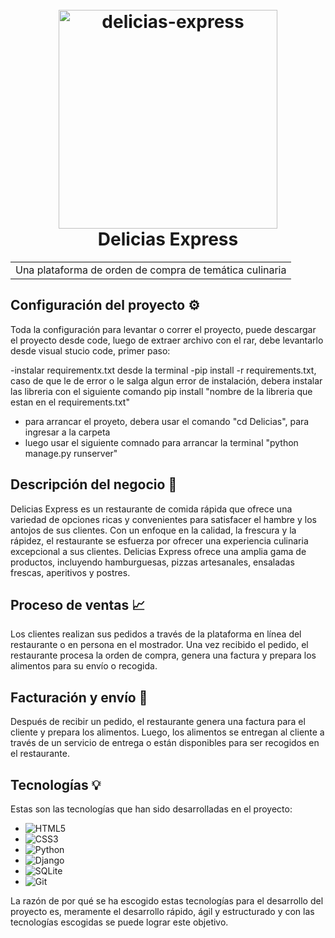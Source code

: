 <h1 align="center">
  <br>
  <img src="https://i.imgur.com/AXojE6p.png" alt="delicias-express" width="350" />
  <br>
    Delicias Express
  <br>
</h1>

<table align="center">
  <tr>
    <td>Una plataforma de orden de compra de temática culinaria</td>
  </tr>
</table>

## Configuración del proyecto ⚙️

Toda la configuración para levantar o correr el proyecto, puede descargar el proyecto desde code, luego de extraer archivo con el rar, debe levantarlo desde visual stucio code, primer paso:

-instalar requirementx.txt desde la terminal
-pip install -r requirements.txt, caso de que le de error o le salga algun error de instalación, debera instalar las libreria con el siguiente comando 
pip install "nombre de la libreria que estan en el requirements.txt"
- para arrancar el proyeto, debera usar el comando "cd Delicias", para ingresar a la carpeta
- luego usar el siguiente comnado para arrancar la terminal "python manage.py runserver"

## Descripción del negocio 📄

Delicias Express es un restaurante de comida rápida que ofrece una variedad de opciones ricas y convenientes para satisfacer el hambre y los antojos de sus clientes.
Con un enfoque en la calidad, la frescura y la rápidez, el restaurante se esfuerza por ofrecer una experiencia culinaria excepcional a sus clientes. Delicias Express 
ofrece una amplia gama de productos, incluyendo hamburguesas, pizzas artesanales, ensaladas frescas, aperitivos y postres.

## Proceso de ventas 📈

Los clientes realizan sus pedidos a través de la plataforma en línea del restaurante o en persona en el mostrador. Una vez recibido el pedido, el restaurante procesa la
orden de compra, genera una factura y prepara los alimentos para su envío o recogida.

## Facturación y envío 🛵

Después de recibir un pedido, el restaurante genera una factura para el cliente y prepara los alimentos. Luego, los alimentos se entregan al cliente a través de un servicio
de entrega o están disponibles para ser recogidos en el restaurante.

## Tecnologías 💡

Estas son las tecnologías que han sido desarrolladas en el proyecto:

- ![HTML5](https://img.shields.io/badge/HTML5-E34F26.svg?style=for-the-badge&logo=HTML5&logoColor=white)
- ![CSS3](https://img.shields.io/badge/CSS3-1572B6.svg?style=for-the-badge&logo=CSS3&logoColor=white)
- ![Python](https://img.shields.io/badge/Python-3776AB?logo=python&logoColor=fff&style=for-the-badge)
- ![Django](https://img.shields.io/badge/Django-092E20?logo=django&logoColor=fff&style=for-the-badge)
- ![SQLite](https://img.shields.io/badge/SQLite-003B57?logo=sqlite&logoColor=fff&style=for-the-badge)
- ![Git](https://img.shields.io/badge/Git-F05032?logo=git&logoColor=fff&style=for-the-badge)

La razón de por qué se ha escogido estas tecnologías para el desarrollo del proyecto es, meramente el desarrollo rápido, ágil y estructurado y con las tecnologías escogidas se puede
lograr este objetivo.

